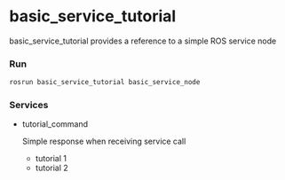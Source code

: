# basic_service_tutorial


basic_service_tutorial provides a reference to a simple ROS service node

### Run

```bash
rosrun basic_service_tutorial basic_service_node
```

### Services
- tutorial_command

  Simple response when receiving service call
  - tutorial 1
  - tutorial 2
